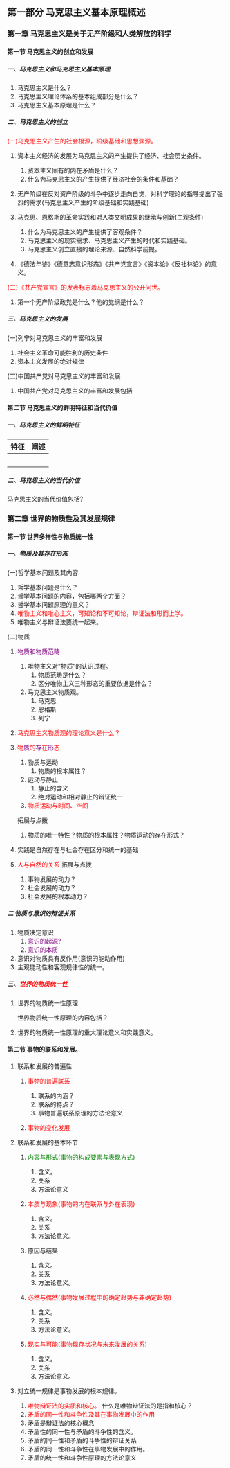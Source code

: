 ## 第一部分 马克思主义基本原理概述

### 第一章 马克思主义是关于无产阶级和人类解放的科学

#### 第一节 马克思主义的创立和发展

##### 一、马克思主义和马克思主义基本原理

1. 马克思主义是什么？
2. 马克思主义理论体系的基本组成部分是什么？
3. 马克思主义基本原理是什么？

##### 二、马克思主义的创立
<font color=red>(一)马克思主义产生的社会根源，阶级基础和思想渊源。</font>

1. 资本主义经济的发展为马克思主义的产生提供了经济、社会历史条件。

   1. 资本主义固有的内在矛盾是什么？
   2. 什么为马克思主义的产生提供了经济社会的条件和基础？

2. 无产阶级在反对资产阶级的斗争中逐步走向自觉，对科学理论的指导提出了强烈的需求(马克思主义产生的阶级基础和实践基础)

3. 马克思、恩格斯的革命实践和对人类文明成果的继承与创新(主观条件)

   1. 什么为马克思主义的产生提供了客观条件？
   2. 马克思主义的现实需求、马克思主义产生的时代和实践基础。
   3. 马克思主义创立直接的理论来源、自然科学前提。
   
4. 《德法年鉴》《德意志意识形态》《共产党宣言》《资本论》《反社林论》的意义。

<font color=red>(二）《共产党宣言》的发表标志着马克思主义的公开问世。</font>

1. 第一个无产阶级政党是什么？他的党纲是什么？

##### 三、马克思主义的发展

(一)列宁对马克思主义的丰富和发展
1. 社会主义革命可能胜利的历史条件
2. 资本主义发展的绝对规律

(二)中国共产党对马克思主义的丰富和发展

1. 中国共产党对马克思主义的丰富和发展包括

#### 第二节 马克思主义的鲜明特征和当代价值

##### 一、马克思主义的鲜明特征
| 特征 | 阐述 |
| ---- | ---- |
|      |      |
|      |      |
|      |      |
|      |      |
|      |      |
##### 二、马克思主义的当代价值
马克思主义的当代价值包括?



### 第二章 世界的物质性及其发展规律
#### 第一节  世界多样性与物质统一性
##### 一、物质及其存在形态

(一)哲学基本问题及其内容
1. 哲学基本问题是什么？
2. 哲学基本问题的内容，包括哪两个方面？
3. 哲学基本问题原理的意义？
4. <font color=red>唯物主义和唯心主义，可知论和不可知论，辩证法和形而上学。</font>
5. 唯物主义与辩证法要统一起来。

(二)物质

1. <font color=purple>物质和物质范畴</font>

   1. 唯物主义对“物质”的认识过程。
      1. 物质范畴是什么？
      2. 区分唯物主义三种形态的重要依据是什么？
   2. 马克思主义物质观。
      1. 马克思
      2. 恩格斯
      3. 列宁
   
2. <font color=red>马克思主义物质观的理论意义是什么？</font>

3. <font color=red>物</font><font color=purple>质</font><font color=red>的</font><font color=purple>存</font><font color=red>在</font><font color=purple>形</font><font color=red>态</font>

   1. 物质与运动
      1. 物质的根本属性？
   2. 运动与静止
      1. 静止的含义
      2. 绝对运动和相对静止的辩证统一
   3. <font color=red>物质运动与时间、空间</font>

   拓展与点拨

   1. 物质的唯一特性？物质的根本属性？物质运动的存在形式？

4. 实践是自然存在与社会存在区分和统一的基础

5. <font color=red>人与自然的关系</font>
    拓展与点拨
   
   1. 事物发展的动力？
   2. 社会发展的动力？
   3. 社会发展的根本动力？

##### 二 物质与意识的辩证关系
1. 物质决定意识
   1. <font color=purple>意识的起源?</font>
   2. <font color=purple>意识的本质</font>
2. 意识对物质具有反作用(意识的能动作用)
3. 主观能动性和客观规律性的统一。

##### 三、<font color=red>世界的物质统一性</font>

1. 世界的物质统一性原理

   世界物质统一性原理的内容包括？

2. 世界的物质统一性原理的重大理论意义和实践意义。

#### 第二节 事物的联系和发展。
1. 联系和发展的普遍性

   1. <font color=red>事物的普遍联系</font>
   
      1. 联系的内涵？
      2. 联系的特点？
      3. 事物普遍联系原理的方法论意义
      
   2. <font color=red>事物的变化发展</font>
   
2. 联系和发展的基本环节
   1. <font color=green>内容与形式(事物的构成要素与表现方式)</font>
      1. 含义。
      2. 关系
      3. 方法论意义
      
   2. <font color=red>本质与现象(事物的内在联系与外在表现)</font>
      1. 含义。
      2. 关系
      3. 方法论意义。
      
   3. 原因与结果
      1. 含义。
      2. 关系
      3. 方法论意义。
      
   4. <font color=red>必然与偶然(事物发展过程中的确定趋势与非确定趋势)</font>
      1. 含义。
      2. 关系
      3. 方法论意义。
   5. <font color=red>现实与可能(事物现存状况与未来发展的关系)</font>
      1. 含义。
      2. 关系
      3. 方法论意义。

3. 对立统一规律是事物发展的根本规律。

   1. <font color=red>唯物辩证法的实质和核心。</font>
   什么是唯物辩证法的是指和核心？
   2. <font color=red>矛盾的同一性和斗争性及其在事物发展中的作用</font>
     1. 矛盾是辩证法的核心概念
     2. 矛盾性的同一性与矛盾的斗争性的含义。
     3. 矛盾的同一性和矛盾的斗争性的辩证关系
     4. 矛盾的同一性和斗争性在事物发展中的作用。
     5. 矛盾的统一性和斗争性原理的方法论意义
   
   
   




